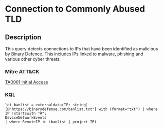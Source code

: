 # Connection to Commonly Abused TLD

## Description
This query detects connections to IPs that have been identified as malicious by Binary Defence. This includes IPs linked to malware, phishing and various other cyber threats.

### Mitre ATT&CK

[TA0001 Initial Access](https://attack.mitre.org/tactics/TA0001/)

### KQL

```KQL
let banlist = externaldata(IP: string) [@"https://binarydefense.com/banlist.txt"] with (format="txt") | where IP !startswith "#";
DeviceNetworkEvents
| where RemoteIP in (banlist | project IP)
